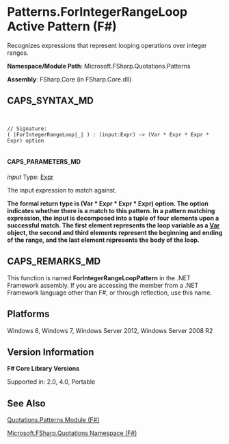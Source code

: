 # Patterns.ForIntegerRangeLoop Active Pattern (F#)

Recognizes expressions that represent looping operations over integer ranges.

**Namespace/Module Path**: Microsoft.FSharp.Quotations.Patterns

**Assembly**: FSharp.Core (in FSharp.Core.dll)


## CAPS_SYNTAX_MD



```


// Signature:
( |ForIntegerRangeLoop|_| ) : (input:Expr) -> (Var * Expr * Expr * Expr) option


```



#### CAPS_PARAMETERS_MD
*input*
Type: [Expr](http://msdn.microsoft.com/en-us/library/ed6a2caf-69d4-45c2-ab97-e9b3be9bce65)


The input expression to match against.



**The formal return type is (Var &#42; Expr &#42; Expr &#42; Expr) option. The option indicates whether there is a match to this pattern. In a pattern matching expression, the input is decomposed into a tuple of four elements upon a successful match. The first element represents the loop variable as a [Var](http://msdn.microsoft.com/en-us/library/2b1237f9-d897-4bcf-872a-4a297db3f7b5) object, the second and third elements represent the beginning and ending of the range, and the last element represents the body of the loop.**
## CAPS_REMARKS_MD
This function is named **ForIntegerRangeLoopPattern** in the .NET Framework assembly. If you are accessing the member from a .NET Framework language other than F#, or through reflection, use this name.


## Platforms
Windows 8, Windows 7, Windows Server 2012, Windows Server 2008 R2


## Version Information
**F# Core Library Versions**

Supported in: 2.0, 4.0, Portable




## See Also
[Quotations.Patterns Module &#40;F&#35;&#41;](Quotations.Patterns+Module+%28F%23%29.md)

[Microsoft.FSharp.Quotations Namespace &#40;F&#35;&#41;](Microsoft.FSharp.Quotations+Namespace+%28F%23%29.md)

